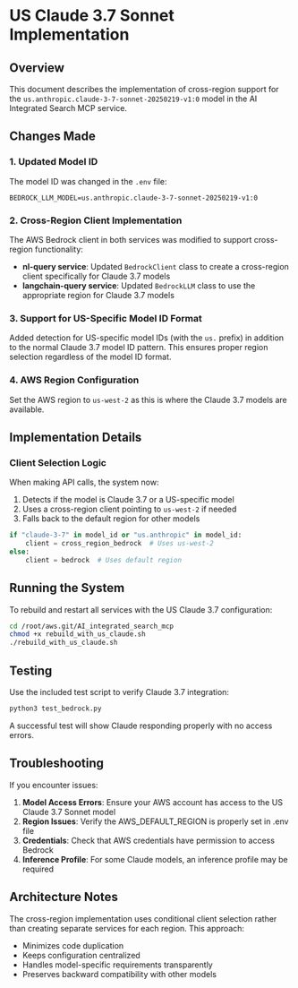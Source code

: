 # US Claude 3.7 Sonnet Implementation

## Overview
This document describes the implementation of cross-region support for the `us.anthropic.claude-3-7-sonnet-20250219-v1:0` model in the AI Integrated Search MCP service.

## Changes Made

### 1. Updated Model ID
The model ID was changed in the `.env` file:

```
BEDROCK_LLM_MODEL=us.anthropic.claude-3-7-sonnet-20250219-v1:0
```

### 2. Cross-Region Client Implementation
The AWS Bedrock client in both services was modified to support cross-region functionality:

- **nl-query service**: Updated `BedrockClient` class to create a cross-region client specifically for Claude 3.7 models
- **langchain-query service**: Updated `BedrockLLM` class to use the appropriate region for Claude 3.7 models

### 3. Support for US-Specific Model ID Format
Added detection for US-specific model IDs (with the `us.` prefix) in addition to the normal Claude 3.7 model ID pattern. This ensures proper region selection regardless of the model ID format.

### 4. AWS Region Configuration
Set the AWS region to `us-west-2` as this is where the Claude 3.7 models are available.

## Implementation Details

### Client Selection Logic
When making API calls, the system now:

1. Detects if the model is Claude 3.7 or a US-specific model
2. Uses a cross-region client pointing to `us-west-2` if needed
3. Falls back to the default region for other models

```python
if "claude-3-7" in model_id or "us.anthropic" in model_id:
    client = cross_region_bedrock  # Uses us-west-2
else:
    client = bedrock  # Uses default region
```

## Running the System

To rebuild and restart all services with the US Claude 3.7 configuration:

```bash
cd /root/aws.git/AI_integrated_search_mcp
chmod +x rebuild_with_us_claude.sh
./rebuild_with_us_claude.sh
```

## Testing
Use the included test script to verify Claude 3.7 integration:

```bash
python3 test_bedrock.py
```

A successful test will show Claude responding properly with no access errors.

## Troubleshooting

If you encounter issues:

1. **Model Access Errors**: Ensure your AWS account has access to the US Claude 3.7 Sonnet model
2. **Region Issues**: Verify the AWS_DEFAULT_REGION is properly set in .env file
3. **Credentials**: Check that AWS credentials have permission to access Bedrock
4. **Inference Profile**: For some Claude models, an inference profile may be required

## Architecture Notes

The cross-region implementation uses conditional client selection rather than creating separate services for each region. This approach:

- Minimizes code duplication
- Keeps configuration centralized
- Handles model-specific requirements transparently
- Preserves backward compatibility with other models
